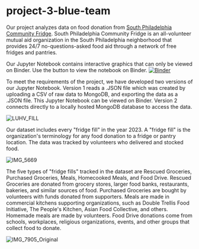 # project-3-blue-team

Our project analyzes data on food donation from [South Philadelphia Community Fridge](https://www.southphillyfridge.com). South Philadelphia Community Fridge is an all-volunteer mutual aid organization in the South Philadelphia neighborhood that provides 24/7 no-questions-asked food aid through a network of free fridges and pantries. 

Our Jupyter Notebook contains interactive graphics that can only be viewed on Binder. Use the button to view the notebook on Binder.
[![Binder](https://mybinder.org/badge_logo.svg)](https://mybinder.org/v2/gh/vjayne93/project-3-blue-team/HEAD?labpath=fridge_fills_draft.ipynb)

To meet the requirements of the project, we have developed two versions of our Jupyter Notebook. Version 1 reads a .JSON file which was created by uploading a CSV of raw data to MongoDB, and exporting the data as a .JSON file. This Jupyter Notebook can be viewed on Binder. Version 2 connects directly to a locally hosted MongoDB database to access the data.  

![LUHV_FILL](https://github.com/vjayne93/project-3-blue-team/assets/152992214/faa4be10-6c31-4147-a5cd-9e6e1b88a756)

Our dataset includes every "fridge fill" in the year 2023. A "fridge fill" is the organization's terminology for any food donation to a fridge or pantry location. The data was tracked by volunteers who delivered and stocked food.  

![IMG_5669](https://github.com/vjayne93/project-3-blue-team/assets/152992214/3c586e3a-bc59-4f98-b290-f02d997ae32b)

The five types of "fridge fills" tracked in the dataset are Rescued Groceries, Purchased Groceries, Meals, Homecooked Meals, and Food Drive. 
Rescued Groceries are donated from grocery stores, larger food banks, restaurants, bakeries, and similar sources of food. 
Purchased Groceries are bought by volunteers with funds donated from supporters. 
Meals are made in commercial kitchens supporting organizations, such as Double Trellis Food Initiative, The People's Kitchen, Asian Food Collective, and others.
Homemade meals are made by volunteers. 
Food Drive donations come from schools, workplaces, religious organizations, events, and other groups that collect food to donate. 

![IMG_7905_Original](https://github.com/vjayne93/project-3-blue-team/assets/152992214/21d9122c-c59b-4cf8-9557-1b54dd5e4d0c)
